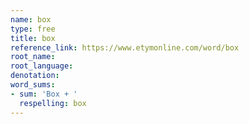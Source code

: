 ```yaml
---
name: box
type: free
title: box
reference_link: https://www.etymonline.com/word/box
root_name: 
root_language: 
denotation: 
word_sums:
- sum: 'Box + '
  respelling: box
---
```

